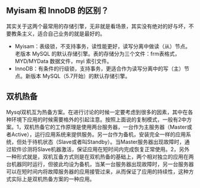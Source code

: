 ## Myisam 和 InnoDB 的区别？

其实关于这两个最常用的存储引擎，无非就是看场景，其实没有绝对的好与坏，不要教条主义，适合自己业务的就是最好的。

- Myisam：表级锁，不支持事务，读性能更好，读写分离中做读（从）节点。老版本 MySQL 的默认存储引擎。表的存储分为三个文件：frm表格式，MYD/MYData 数据文件，myi 索引文件。
- InnoDB：有条件的行级锁，支持事务，更适合作为读写分离中的写（主）节点。新版本 MySQL（5.7开始）的默认存储引擎。



## 双机热备

Mysql双机互为热备方案。在进行讨论的时候一定要考虑到很多的因素，其中在各种环境下应用的时候需要格外的引起注意。按照上面说的复制模式，一般有2中方案。1，双机热备它的工作原理是使用两台服务器，一台作为主服务器（Master或者Active），运行应用系统来提供服务。另一台作为备机，安装完全一样的应用系统，但处于待机状态（Slave或者叫Standby）。当Master服务器出现故障时，通过软件诊测将Slave机器激活，保证应用在短时间内完成恢复正常使用。2，另外一种形式就是，双机互备方式则是在双机热备的基础上，两个相对独立的应用在两台机器同时运行，但彼此均设为备机，当某一台服务器出现故障时，另一台服务器可以在短时间内将故障服务器的应用接管过来，从而保证了应用的持续性，这种方式实际上是双机热备方案的一种应用。